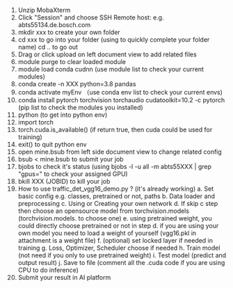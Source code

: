 
1. Unzip MobaXterm
2. Click "Session" and choose SSH 
Remote host: e.g. abts55134.de.bosch.com
3. mkdir xxx to create your own folder
4. cd xxx to go into your folder (using <Tab> to quickly complete your folder name)
cd .. to go out
5. Drag or click upload on left document view to add related files
6. module purge to clear loaded module
7. module load conda cudnn (use module list to check your current modules)
8. conda create -n XXX python=3.8 pandas
9. conda activate myEnv （use conda env list to check your current envs)
10. conda install pytorch torchvision torchaudio cudatoolkit=10.2 -c pytorch (pip list to check the modules you installed)
11. python (to get into python env)
12. import torch
13. torch.cuda.is_available() (if return true, then cuda could be used for training)
14. exit() to quit python env
15. open mine.bsub from left side document view to change related config
16. bsub < mine.bsub to submit your job
17. bjobs to check it's status (using bjobs -l -u all -m abts55XXX | grep "gpus=" to check your assigned GPU)
18. bkill XXX (JOBID) to kill your job
19. How to use traffic_det_vgg16_demo.py ? (it's already working) 
	a. Set basic config e.g. classes, pretrained or not, paths 
	b. Data loader and preprocessing
	c. Using or Creating your own network
	d. If skip c step then choose an opensource model from torchvision.models (torchvision.models.<tab> to choose one)
	e. using pretrained weight, you could directly choose pretrained or not in step d. if you are using your own model you need to load a weight of yourself (vgg16.pkl in attachment is a weight file)
	f. (optional) set locked layer if needed in training
	g. Loss, Optimizer, Scheduler choose if needed
	h. Train model (not need if you only to use pretrained weight)
	i. Test model (predict and output result)
	j. Save to file 
	(comment all the .cuda code if you are using CPU to do inference)
20. Submit your result in AI platform